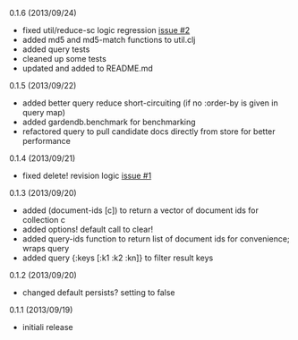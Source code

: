 0.1.6 (2013/09/24)
- fixed util/reduce-sc logic regression [issue #2](https://github.com/gardendb/gardendb/issues/2)
- added md5 and md5-match functions to util.clj
- added query tests
- cleaned up some tests
- updated and added to README.md

0.1.5 (2013/09/22)
- added better query reduce short-circuiting (if no :order-by is given in query map)
- added gardendb.benchmark for benchmarking
- refactored query to pull candidate docs directly from store for better performance


0.1.4 (2013/09/21)
- fixed delete! revision logic [issue #1](https://github.com/gardendb/gardendb/issues/1)

0.1.3 (2013/09/20)
- added (document-ids [c]) to return a vector of document ids for collection c
- added options! default call to clear!
- added query-ids function to return list of document ids for convenience; wraps query
- added query {:keys [:k1 :k2 :kn]} to filter result keys

0.1.2 (2013/09/20)
- changed default persists? setting to false

0.1.1 (2013/09/19)
- initiali release


